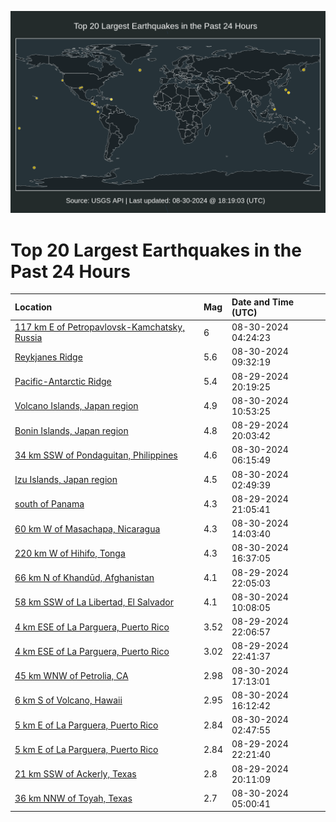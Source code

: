 ![Map](./map.png)

# Top 20 Largest Earthquakes in the Past 24 Hours

| Location | Mag | Date and Time (UTC) |
|:---|:---|:---|
| [117 km E of Petropavlovsk-Kamchatsky, Russia](https://earthquake.usgs.gov/earthquakes/eventpage/us6000nnlx) | 6 | 08-30-2024 04:24:23 |
| [Reykjanes Ridge](https://earthquake.usgs.gov/earthquakes/eventpage/us6000nnn3) | 5.6 | 08-30-2024 09:32:19 |
| [Pacific-Antarctic Ridge](https://earthquake.usgs.gov/earthquakes/eventpage/us6000nnjr) | 5.4 | 08-29-2024 20:19:25 |
| [Volcano Islands, Japan region](https://earthquake.usgs.gov/earthquakes/eventpage/us6000nnng) | 4.9 | 08-30-2024 10:53:25 |
| [Bonin Islands, Japan region](https://earthquake.usgs.gov/earthquakes/eventpage/us6000nnjl) | 4.8 | 08-29-2024 20:03:42 |
| [34 km SSW of Pondaguitan, Philippines](https://earthquake.usgs.gov/earthquakes/eventpage/us6000nnmk) | 4.6 | 08-30-2024 06:15:49 |
| [Izu Islands, Japan region](https://earthquake.usgs.gov/earthquakes/eventpage/us6000nnln) | 4.5 | 08-30-2024 02:49:39 |
| [south of Panama](https://earthquake.usgs.gov/earthquakes/eventpage/us6000nnk0) | 4.3 | 08-29-2024 21:05:41 |
| [60 km W of Masachapa, Nicaragua](https://earthquake.usgs.gov/earthquakes/eventpage/us6000nnp7) | 4.3 | 08-30-2024 14:03:40 |
| [220 km W of Hihifo, Tonga](https://earthquake.usgs.gov/earthquakes/eventpage/us6000nnpy) | 4.3 | 08-30-2024 16:37:05 |
| [66 km N of Khandūd, Afghanistan](https://earthquake.usgs.gov/earthquakes/eventpage/us6000nnkc) | 4.1 | 08-29-2024 22:05:03 |
| [58 km SSW of La Libertad, El Salvador](https://earthquake.usgs.gov/earthquakes/eventpage/us6000nnn5) | 4.1 | 08-30-2024 10:08:05 |
| [4 km ESE of La Parguera, Puerto Rico](https://earthquake.usgs.gov/earthquakes/eventpage/pr2024242000) | 3.52 | 08-29-2024 22:06:57 |
| [4 km ESE of La Parguera, Puerto Rico](https://earthquake.usgs.gov/earthquakes/eventpage/pr71458603) | 3.02 | 08-29-2024 22:41:37 |
| [45 km WNW of Petrolia, CA](https://earthquake.usgs.gov/earthquakes/eventpage/nc75055336) | 2.98 | 08-30-2024 17:13:01 |
| [6 km S of Volcano, Hawaii](https://earthquake.usgs.gov/earthquakes/eventpage/hv74432102) | 2.95 | 08-30-2024 16:12:42 |
| [5 km E of La Parguera, Puerto Rico](https://earthquake.usgs.gov/earthquakes/eventpage/pr71458618) | 2.84 | 08-30-2024 02:47:55 |
| [5 km E of La Parguera, Puerto Rico](https://earthquake.usgs.gov/earthquakes/eventpage/pr71458588) | 2.84 | 08-29-2024 22:21:40 |
| [21 km SSW of Ackerly, Texas](https://earthquake.usgs.gov/earthquakes/eventpage/tx2024qzwf) | 2.8 | 08-29-2024 20:11:09 |
| [36 km NNW of Toyah, Texas](https://earthquake.usgs.gov/earthquakes/eventpage/tx2024ranr) | 2.7 | 08-30-2024 05:00:41 |
